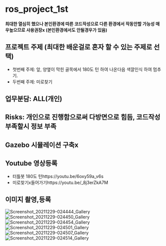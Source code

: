 
# ros_project_1st
#### 최대한 열심히 했으나 본인환경에 따른 코드작성으로 다른 환경에서 작동안할 가능성 매우높으므로 사용권장x (본인환경에서도 안될경우가 있음) 
## 프로젝트 주제 (최대한 배운걸로 혼자 할 수 있는 주제로 선택)
- 첫번째 주제: 앞, 양옆이 막힌 골목에서 180도 턴 하여 나온다음 색깔인식 하여 멈추기.
- 두번째 주제: 미로찾기

## 업무분담: ALL(개인)
## Risks: 개인으로 진행함으로써 다방면으로 힘듬, 코드작성 부족할시 정보 부족
## Gazebo 시뮬레이션 구축x

## Youtube 영상등록
- 터틀봇 180도 턴https://youtu.be/6oxy59a_v6s
- 미로찾기x들어가기https://youtu.be/_8j3erZkA7M

## 이미지 촬영,등록
![Screenshot_20211229-024444_Gallery](https://user-images.githubusercontent.com/90584094/147593139-a2744920-e74a-4ec2-98d4-793978e64e75.jpg)
![Screenshot_20211229-024450_Gallery](https://user-images.githubusercontent.com/90584094/147593144-7b9066c6-256b-456a-ada8-3f8ecdb02858.jpg)
![Screenshot_20211229-024454_Gallery](https://user-images.githubusercontent.com/90584094/147593145-1b791cb0-fe97-44ad-b9fe-46f17f1f5ec8.jpg)
![Screenshot_20211229-024501_Gallery](https://user-images.githubusercontent.com/90584094/147593147-5574de05-b5df-45b9-9025-67668e62973b.jpg)
![Screenshot_20211229-024507_Gallery](https://user-images.githubusercontent.com/90584094/147593149-822f8e59-bde2-4833-b1ce-39bf50182535.jpg)
![Screenshot_20211229-024514_Gallery](https://user-images.githubusercontent.com/90584094/147593153-32932364-c624-4558-bef2-3c074eaf2f05.jpg)
